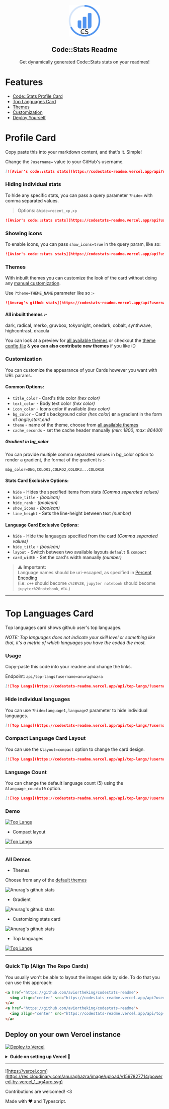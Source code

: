<p align="center">
 <img width="100px" src="https://raw.githubusercontent.com/Aviortheking/codestats-readme/master/.github/logo.svg" align="center" alt="GitHub Readme Stats" />
 <h2 align="center">Code::Stats Readme</h2>
 <p align="center">Get dynamically generated Code::Stats stats on your readmes!</p>
</p>

# Features
- [Code::Stats Profile Card](#profile-card)
- [Top Languages Card](#top-languages-card)
- [Themes](#themes)
- [Customization](#customization)
- [Deploy Yourself](#deploy-on-your-own-vercel-instance)

# Profile Card

Copy paste this into your markdown content, and that's it. Simple!

Change the `?username=` value to your GitHub's username.

```md
[![Avior's code::stats stats](https://codestats-readme.vercel.app/api?username=aviortheking)](https://github.com/Aviortheking/codestats-readme)
```
### Hiding individual stats

To hide any specific stats, you can pass a query parameter `?hide=` with comma separated values.

> Options: `&hide=recent_xp,xp`

```md
![Avior's code::stats stats](https://codestats-readme.vercel.app/api?username=aviortheking&hide=xp,recent_xp)]
```

### Showing icons

To enable icons, you can pass `show_icons=true` in the query param, like so:

```md
![Avior's code::stats stats](https://codestats-readme.vercel.app/api?username=aviortheking&show_icons=true)
```

### Themes

With inbuilt themes you can customize the look of the card without doing any [manual customization](#customization).

Use `?theme=THEME_NAME` parameter like so :-

```md
![Anurag's github stats](https://codestats-readme.vercel.app/api?username=aviortheking&theme=radical)
```

#### All inbuilt themes :-

dark, radical, merko, gruvbox, tokyonight, onedark, cobalt, synthwave, highcontrast, dracula

You can look at a preview for [all available themes](./themes/README.md) or checkout the [theme config file](./themes/index.js) & **you can also contribute new themes** if you like :D

### Customization

You can customize the appearance of your Cards however you want with URL params.

#### Common Options:

- `title_color` - Card's title color _(hex color)_
- `text_color` - Body text color _(hex color)_
- `icon_color` - Icons color if available _(hex color)_
- `bg_color` - Card's background color _(hex color)_ **or** a gradient in the form of _angle,start,end_
- `theme` - name of the theme, choose from [all available themes](./themes/README.md)
- `cache_seconds` - set the cache header manually _(min: 1800, max: 86400)_

##### Gradient in bg_color

You can provide multiple comma separated values in bg_color option to render a gradient, the format of the gradient is :-

```
&bg_color=DEG,COLOR1,COLRO2,COLOR3...COLOR10
```

#### Stats Card Exclusive Options:

- `hide` - Hides the specified items from stats _(Comma seperated values)_
- `hide_title` - _(boolean)_
- `hide_rank` - _(boolean)_
- `show_icons` - _(boolean)_
- `line_height` - Sets the line-height between text _(number)_

#### Language Card Exclusive Options:

- `hide` - Hide the languages specified from the card _(Comma separated values)_
- `hide_title` - _(boolean)_
- `layout` - Switch between two available layouts `default` & `compact`
- `card_width` - Set the card's width manually _(number)_

> :warning: **Important:**  
> Language names should be uri-escaped, as specified in [Percent Encoding](https://en.wikipedia.org/wiki/Percent-encoding)  
> (i.e: `c++` should become `c%2B%2B`, `jupyter notebook` should become `jupyter%20notebook`, etc.)

---

# Top Languages Card

Top languages card shows github user's top languages.

_NOTE: Top languages does not indicate your skill level or something like that, it's a metric of which languages you have the coded the most._

### Usage

Copy-paste this code into your readme and change the links.

Endpoint: `api/top-langs?username=anuraghazra`

```md
[![Top Langs](https://codestats-readme.vercel.app/api/top-langs/?username=aviortheking)](https://github.com/aviortheking/codestats-readme)
```

### Hide individual languages

You can use `?hide=language1,language2` parameter to hide individual languages.

```md
[![Top Langs](https://codestats-readme.vercel.app/api/top-langs/?username=aviortheking&hide=javascript,html)](https://github.com/aviortheking/codestats-readme)
```

### Compact Language Card Layout

You can use the `&layout=compact` option to change the card design.

```md
[![Top Langs](https://codestats-readme.vercel.app/api/top-langs/?username=aviortheking&layout=compact)](https://github.com/aviortheking/codestats-readme)
```

### Language Count 

You can change the default language count (5) using the `&language_count=10` option.

```md
[![Top Langs](https://codestats-readme.vercel.app/api/top-langs/?username=aviortheking&language_count=10)](https://github.com/aviortheking/codestats-readme)
```

### Demo

[![Top Langs](https://codestats-readme.vercel.app/api/top-langs/?username=aviortheking)](https://github.com/aviortheking/codestats-readme)

- Compact layout

[![Top Langs](https://codestats-readme.vercel.app/api/top-langs/?username=aviortheking&layout=compact)](https://github.com/aviortheking/codestats-readme)

---

### All Demos

- Themes

Choose from any of the [default themes](#themes)

![Anurag's github stats](https://codestats-readme.vercel.app/api?username=aviortheking&show_icons=true&theme=radical)

- Gradient

![Anurag's github stats](https://codestats-readme.vercel.app/api/top-langs/?username=aviortheking&bg_color=30,e96443,904e95&title_color=fff&text_color=fff)

- Customizing stats card

![Anurag's github stats](https://codestats-readme.vercel.app/api?username=aviortheking&title_color=fff&icon_color=79ff97&text_color=9f9f9f&bg_color=151515)

- Top languages

[![Top Langs](https://codestats-readme.vercel.app/api/top-langs/?username=aviortheking)](https://github.com/aviortheking/codestats-readme)

---

### Quick Tip (Align The Repo Cards)

You usually won't be able to layout the images side by side. To do that you can use this approach:

```md
<a href="https://github.com/aviortheking/codestats-readme">
  <img align="center" src="https://codestats-readme.vercel.app/api?username=aviortheking" />
</a>
<a href="https://github.com/aviortheking/codestats-readme">
  <img align="center" src="https://codestats-readme.vercel.app/api/top-langs/?username=aviortheking" />
</a>
```

## Deploy on your own Vercel instance

[![Deploy to Vercel](https://vercel.com/button)](https://vercel.com/import/project?template=https://github.com/Aviortheking/codestats-readme/)

<details>
 <summary><b> Guide on setting up Vercel  🔨 </b></summary>

1. Go to [vercel.com](https://vercel.com/)
1. Click on `Log in`  
   ![](https://files.catbox.moe/tct1wg.png)
1. Sign in with GitHub by pressing `Continue with GitHub`  
   ![](https://files.catbox.moe/btd78j.jpeg)
1. Sign into GitHub and allow access to all repositories, if prompted
1. Fork this repo
1. Go back to your [Vercel dashboard](https://vercel.com/dashboard)
1. Select `Import Project`  
   ![](https://files.catbox.moe/qckos0.png)
1. Select `Import Git Repository`  
   ![](https://files.catbox.moe/pqub9q.png)
1. Select root and keep everything as is (leave everything as is, just name it something, it can be anything you want)
   ![](https://files.catbox.moe/0ez4g7.png)
1. Click deploy, and you're good to go. See your domains to use the API!

</details>

---

![https://vercel.com](https://res.cloudinary.com/anuraghazra/image/upload/v1597827714/powered-by-vercel_1_ug4uro.svg)

Contributions are welcomed! <3

Made with :heart: and Typescript.
